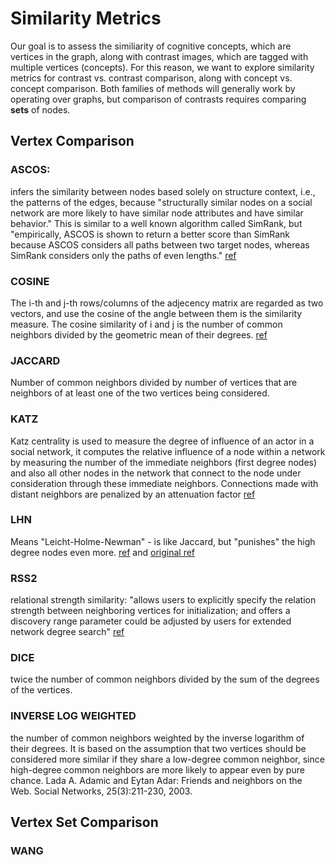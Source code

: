 # Similarity Metrics

Our goal is to assess the similiarity of cognitive concepts, which are vertices in the graph, along with contrast images, which are tagged with multiple vertices (concepts). For this reason, we want to explore similarity metrics for contrast vs. contrast comparison, along with concept vs. concept comparison. Both families of methods will generally work by operating over graphs, but comparison of contrasts requires comparing **sets** of nodes.

## Vertex Comparison

### ASCOS:
infers the similarity between nodes based solely on structure context, i.e., the patterns of the edges, because "structurally similar nodes on a social network are more likely to have similar node attributes and have similar behavior." This is similar to a well known algorithm called SimRank, but "empirically, ASCOS is shown to return a better score than SimRank because ASCOS considers all paths between two target nodes, whereas SimRank considers only the paths of even lengths." [ref](http://ieeexplore.ieee.org/xpls/icp.jsp?arnumber=6785743)

### COSINE
The i-th and j-th rows/columns of the adjecency matrix are regarded as two vectors, and use the cosine of the angle between them is the  similarity measure. The cosine similarity of i and j is the number of common neighbors divided by the geometric mean of their degrees. [ref](https://en.wikipedia.org/wiki/Similarity_(network_science)#Cosine_similarity)

### JACCARD
Number of common neighbors divided by number of vertices that are neighbors of at least one of the two vertices being considered.

### KATZ
Katz centrality is used to measure the degree of influence of an actor in a social network, it computes the relative influence of a node within a network by measuring the number of the immediate neighbors (first degree nodes) and also all other nodes in the network that connect to the node under consideration through these immediate neighbors. Connections made with distant neighbors are penalized by an attenuation factor [ref](https://en.wikipedia.org/wiki/Katz_centrality)

### LHN
Means "Leicht-Holme-Newman" - is like Jaccard, but "punishes" the high degree nodes even more. [ref](http://www.nature.com/articles/srep11404) and [original ref](https://arxiv.org/pdf/physics/0510143v1.pdf)

### RSS2
relational strength similarity: "allows users to explicitly specify the relation strength between neighboring vertices for initialization; and offers a discovery range parameter could be adjusted by users for extended network degree search" [ref](https://clgiles.ist.psu.edu/pubs/SAC2012-discovering-missing-links.pdf)

### DICE
twice the number of common neighbors divided by the sum of the degrees of the vertices.

### INVERSE LOG WEIGHTED
the number of common neighbors weighted by the inverse logarithm of their degrees. It is based on the assumption that two vertices should be considered more similar if they share a low-degree common neighbor, since high-degree common neighbors are more likely to appear even by pure chance.  Lada A. Adamic and Eytan Adar: Friends and neighbors on the Web. Social Networks, 25(3):211-230, 2003.

## Vertex Set Comparison

### WANG
